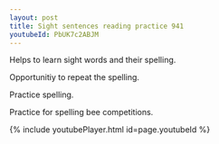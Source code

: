 ```yaml
---
layout: post
title: Sight sentences reading practice 941
youtubeId: PbUK7c2ABJM
---
```

 
 
Helps to learn sight words and their spelling.

Opportunitiy to repeat the spelling. 

Practice spelling. 
 
Practice for spelling bee competitions. 
 
{% include youtubePlayer.html id=page.youtubeId %}
 
 
